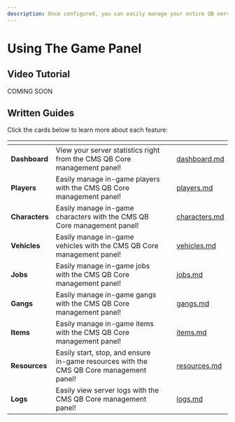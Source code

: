 ```yaml
---
description: Once configured, you can easily manage your entire QB server!
---
```


# Using The Game Panel

## Video Tutorial

COMING SOON

## Written Guides

Click the cards below to learn more about each feature:

<table data-view="cards"><thead><tr><th></th><th></th><th></th><th data-hidden data-card-target data-type="content-ref"></th></tr></thead><tbody><tr><td><strong>Dashboard</strong></td><td>View your server statistics right from the CMS QB Core management panel!</td><td></td><td><a href="using-the-game-panel/dashboard.md">dashboard.md</a></td></tr><tr><td><strong>Players</strong></td><td>Easily manage in-game players with the CMS QB Core management panel!</td><td></td><td><a href="using-the-game-panel/players.md">players.md</a></td></tr><tr><td><strong>Characters</strong></td><td>Easily manage in-game characters with the CMS QB Core management panel!</td><td></td><td><a href="using-the-game-panel/characters.md">characters.md</a></td></tr><tr><td><strong>Vehicles</strong></td><td>Easily manage in-game vehicles with the CMS QB Core management panel!</td><td></td><td><a href="using-the-game-panel/vehicles.md">vehicles.md</a></td></tr><tr><td><strong>Jobs</strong></td><td>Easily manage in-game jobs with the CMS QB Core management panel!</td><td></td><td><a href="using-the-game-panel/jobs.md">jobs.md</a></td></tr><tr><td><strong>Gangs</strong></td><td>Easily manage in-game gangs with the CMS QB Core management panel!</td><td></td><td><a href="using-the-game-panel/gangs.md">gangs.md</a></td></tr><tr><td><strong>Items</strong></td><td>Easily manage in-game items with the CMS QB Core management panel!</td><td></td><td><a href="using-the-game-panel/items.md">items.md</a></td></tr><tr><td><strong>Resources</strong></td><td>Easily start, stop, and ensure in-game resources with the CMS QB Core management panel!</td><td></td><td><a href="using-the-game-panel/resources.md">resources.md</a></td></tr><tr><td><strong>Logs</strong></td><td>Easily view server logs with the CMS QB Core management panel!</td><td></td><td><a href="using-the-game-panel/logs.md">logs.md</a></td></tr></tbody></table>
